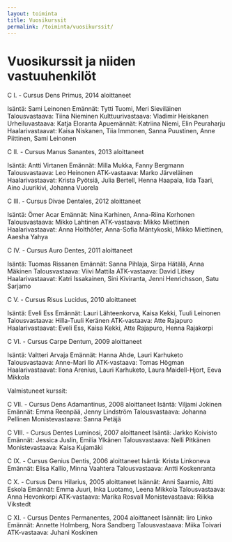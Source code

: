 ```yaml
---
layout: toiminta
title: Vuosikurssit
permalink: /toiminta/vuosikurssit/
---
```


# Vuosikurssit ja niiden vastuuhenkilöt

C I. - Cursus Dens Primus, 2014 aloittaneet

   Isäntä: Sami Leinonen
   Emännät: Tytti Tuomi, Meri Sieviläinen
   Talousvastaava: Tiina Nieminen
   Kulttuurivastaava: Vladimir Heiskanen
   Urheiluvastaava: Katja Eloranta
   Apuemännät: Katriina Niemi, Elin Peuraharju
   Haalarivastaavat: Kaisa Niskanen, Tiia Immonen, Sanna Puustinen, Anne Piittinen,
   Sami Leinonen

C II. - Cursus Manus Sanantes, 2013 aloittaneet

Isäntä: Antti Virtanen
Emännät: Milla Mukka, Fanny Bergmann
Talousvastaava: Leo Heinonen
ATK-vastaava: Marko Järveläinen
Haalarivastaavat: Krista Pyötsiä, Julia Bertell, Henna Haapala, Iida Taari, Aino Juurikivi,
Johanna Vuorela



C III. - Cursus Divae Dentales, 2012 aloittaneet

Isäntä: Ömer Acar
Emännät: Nina Karhinen, Anna-Riina Korhonen
Talousvastaava: Mikko Lahtinen
ATK-vastaava: Mikko Miettinen
Haalarivastaavat: Anna Holthöfer, Anna-Sofia Mäntykoski, Mikko Miettinen, Aaesha Yahya




C IV. - Cursus Auro Dentes, 2011 aloittaneet

Isäntä: Tuomas Rissanen
Emännät: Sanna Pihlaja, Sirpa Hätälä, Anna Mäkinen
Talousvastaava: Viivi Mattila
ATK-vastaava: David Litkey
Haalarivastaavat: Katri Issakainen, Sini Kiviranta, Jenni Henrichsson, Satu Sarjamo


C V. - Cursus Risus Lucidus, 2010 aloittaneet

Isäntä: Eveli Ess
Emännät: Lauri Lähteenkorva, Kaisa Kekki, Tuuli Leinonen
Talousvastaava: Hilla-Tuuli Keränen
ATK-vastaava: Atte Rajapuro
Haalarivastaavat: Eveli Ess, Kaisa Kekki, Atte Rajapuro, Henna Rajakorpi


C VI. - Cursus Carpe Dentum, 2009 aloittaneet

Isäntä: Valtteri Arvaja
Emännät: Hanna Ahde, Lauri Karhuketo
Talousvastaava: Anne-Mari Ilo
ATK-vastaava: Tomas Högman
Haalarivastaavat: Ilona Arenius, Lauri Karhuketo, Laura Maidell-Hjort, Eeva Mikkola

Valmistuneet kurssit:

C VII. - Cursus Dens Adamantinus, 2008 aloittaneet
Isäntä: Viljami Jokinen
Emännät: Emma Reenpää, Jenny Lindström
Talousvastaava: Johanna Pellinen
Monistevastaava: Sanna Petäjä



C VIII. - Cursus Dentes Luminosi, 2007 aloittaneet
Isäntä: Jarkko Koivisto
Emännät: Jessica Juslin, Emilia Ylkänen
Talousvastaava: Nelli Pitkänen
Monistevastaava: Kaisa Kujamäki



C IX. - Cursus Genius Dentis, 2006 aloittaneet
Isäntä: Krista Linkoneva
Emännät: Elisa Kallio, Minna Vaahtera
Talousvastaava: Antti Koskenranta



C X. - Cursus Dens Hilarius, 2005 aloittaneet
Isännät: Anni Saarnio, Altti Eskola
Emännät: Emma Juuri, Inka Luotamo, Leena Mikkola
Talousvastaava: Anna Hevonkorpi
ATK-vastaava: Marika Rosvall
Monistevastaava: Riikka Vikstedt

C XI. - Cursus Dentes Permanentes, 2004 aloittaneet
Isännät: Iiro Linko
Emännät: Annette Holmberg, Nora Sandberg
Talousvastaava: Miika Toivari
ATK-vastaava: Juhani Koskinen

